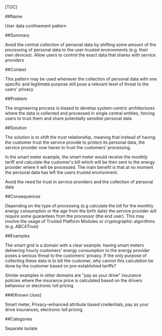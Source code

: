 [TOC]

##Name
<!--Primary name the pattern is known by.-->

User data confinement pattern

<!--###[Also Known As]-->
<!-- All other names the pattern is known by.-->



##Summary
<!-- One short paragraph summarising the pattern.-->

Avoid the central collection of personal data by shifting some amount
of the processing of personal data to the user-trusted environments
(e.g. their own devices). Allow users to control the exact data that
shares with service providers

##Context
<!-- The situations in which the pattern may apply.-->

This pattern may be used whenever the collection of personal data with
one specific and legitimate purpose still pose a relevant level of
threat to the users' privacy

##Problem
<!-- The problem a pattern addresses, including a list of forces describing why a problem might be difficult to solve.-->

The engineering process is biased to develop system-centric
architectures where the data is collected and processed in single
central entities, forcing users to trust them and share potentially
sensible personal data

##Solution
<!-- A concise description of how the pattern addresses the problem.-->

The solution is to shift the trust relationship, meaning that instead
of having the customer trust the service provide to protect its
personal data, the service provider now haves to trust the customers'
processing.

In the smart meter example, the smart meter would receive the monthly
tariff and calculate the customer's bill which will be then sent to
the energy provider where it will be processed. The main benefit is
that at no moment the personal data has left the users trusted
environment.

<!--goals-->
Avoid the need for trust in service providers and the collection of
personal data

<!--###[Structure]-->
<!--A detailed specification of the structural aspects of the pattern. A class diagram if applicable.-->



<!--###[Implementation]-->
<!--Guidelines for implementing the pattern; code fragments; suggested PETS; policy fragments.-->



##Consequences
<!--The advantages (benefits) and disadvantages (liabilities) of applying the pattern.-->



<!--constraints and consequences-->
Depending on the type of processing (e.g calculate the bill for the
monthly energy consumption or the age from the birth date) the service
provider will require some guarantees from the processor (the end
user). This may involve the usage of Trusted Platform Modules or
cryptographic algorithms (e.g. ABC4Trust)

<!--###[Constraints]-->
<!-- limitations as a consequence of applying the pattern.-->



##Examples
<!--Motivational example to see how the pattern is applied.-->

The smart grid is a domain with a clear example: having smart meters
delivering hourly customers' energy consumption to the energy provider
poses a serious threat to the customers' privacy. If the only purpose
of collecting these data is to bill the customer, why cannot this
calculation be done by the customer based on pre-established tariffs?

Similar examples in other domains are "pay as your drive" insurance
policies where the insurance price is calculated based on the drivers
behaviour or electronic toll pricing

###[Known Uses]
<!-- Pointers to various applications of the pattern.-->

Smart meter, Privacy-enhanced attribute based credentials, pay as your
drive insurances, electronic toll pricing

<!--##See Also-->
<!-- Any pointers to relevant information, not contained in the subfields below.-->



<!--###[Related Patterns]-->
<!-- Supporting and conflicting patterns-->



<!--###[Sources]-->
<!-- References to the original source of the pattern.-->



<!--##General Comments-->
<!-- Separate discussion on the pattern.-->



##Categories
<!-- Placeholder for future agreed upon categories as per collaboration's evaluation.-->

Separate
Isolate

<!--##Tags-->
<!-- User definable descriptors for additional correlation.-->